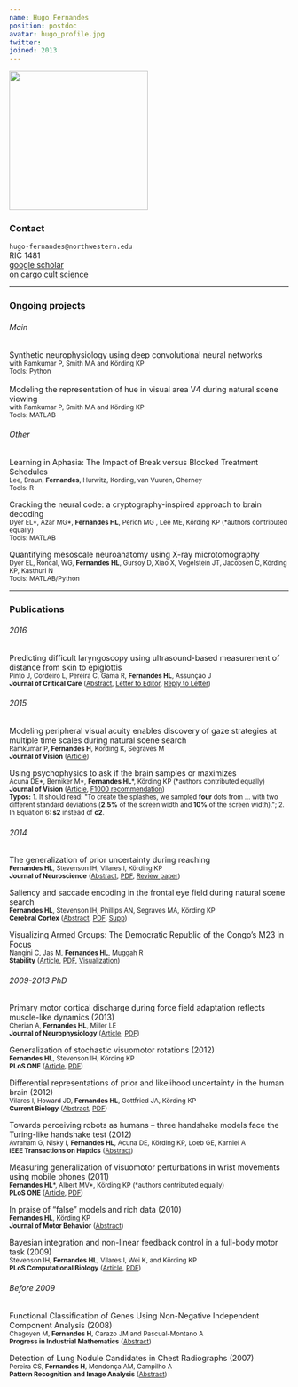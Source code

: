 ```yaml
---
name: Hugo Fernandes
position: postdoc
avatar: hugo_profile.jpg
twitter:
joined: 2013
---
```


<img width="250" src="{{site.baseurl}}/images/people/hugo.jpg" data-action="zoom">

### Contact

<i class="fa fa-envelope-o"></i>  `hugo-fernandes@northwestern.edu`<br>
<i class="fa fa-building"></i> RIC 1481 <br>
[<i class="fa fa-bar-chart"></i> google scholar](https://scholar.google.com/citations?user=JG7xb2AAAAAJ) <br>
[<i class="fa fa-futbol-o"></i> on cargo cult science](http://www.californiachaparral.com/images/CargoCult.pdf) <br>

<hr>

### Ongoing projects

###### Main
Synthetic neurophysiology using deep convolutional neural networks<br>
<sup>with Ramkumar P, Smith MA and Körding KP</sup> <br>
<sup>Tools: Python </sup> <br>
<br>
Modeling the representation of hue in visual area V4 during natural scene viewing <br>
<sup>with Ramkumar P, Smith MA and Körding KP</sup><br>
<sup>Tools: MATLAB </sup> <br>

###### Other
Learning in Aphasia: The Impact of Break versus Blocked Treatment Schedules<br>
<sup>Lee, Braun, **Fernandes**, Hurwitz, Kording, van Vuuren, Cherney</sup><br>
<sup>Tools: R </sup>

Cracking the neural code: a cryptography-inspired approach to brain decoding <br>
<sup> Dyer EL\*, Azar MG\*, **Fernandes HL**, Perich MG , Lee ME, Körding KP (\*authors contributed equally)</sup><br>
<sup>Tools: MATLAB </sup>

Quantifying mesoscale neuroanatomy using X-ray microtomography <br>
<sup> Dyer EL, Roncal, WG, **Fernandes HL**, Gursoy D, Xiao X, Vogelstein JT, Jacobsen C, Körding KP, Kasthuri N</sup><br>
<sup>Tools: MATLAB/Python </sup>

<hr>

### Publications

###### 2016
Predicting difficult laryngoscopy using ultrasound-based measurement of distance from skin to epiglottis <br>
<sup>Pinto J, Cordeiro L, Pereira C, Gama R, **Fernandes HL**, Assunção J <br>
**Journal of Critical Care** ([Abstract](http://www.jccjournal.org/article/S0883-9441(16)00057-5/abstract), [Letter to Editor](http://www.jccjournal.org/article/S0883-9441(16)30014-4/fulltext), [Reply to Letter](http://www.sciencedirect.com/science/article/pii/S0883944116300132))</sup>


###### 2015
Modeling peripheral visual acuity enables discovery of gaze strategies at multiple time scales during natural scene search <br>
<sup>Ramkumar P, **Fernandes H**, Kording K, Segraves M <br>
**Journal of Vision** ([Article](http://www.journalofvision.org/content/15/3/19.abstract))</sup>


Using psychophysics to ask if the brain samples or maximizes <br>
<sup>Acuna DE\*, Berniker M\*, **Fernandes HL**\*, Körding KP (\*authors contributed equally) <br>
 **Journal of Vision** ([Article](http://www.journalofvision.org/content/15/3/7.abstract), [F1000 recommendation](http://f1000.com/prime/725389756?key=KfDGGy3MWelYpcg)) </sup><br>
<sup>**Typos:** 1. It should read: "To create the splashes, we sampled **four** dots from ... with two different standard deviations (**2.5%** of the screen width and **10%** of the screen width)."; 2. In Equation 6: **s2** instead of **c2**.</sup>


###### 2014
The generalization of prior uncertainty during reaching <br>
<sup>**Fernandes HL**, Stevenson IH, Vilares I, Körding KP <br>
**Journal of Neuroscience** ([Abstract](http://www.jneurosci.org/content/34/34/11470.short), [PDF](http://klab.smpp.northwestern.edu/wiki/images/e/ee/The_generalization_of_prior_uncertainty_during_learning.pdf), [Review paper](http://www.jneurosci.org/content/35/2/439.short)) </sup>


Saliency and saccade encoding in the frontal eye field during natural scene search <br>
<sup>**Fernandes HL**, Stevenson IH, Phillips AN, Segraves MA, Körding KP <br>
**Cerebral Cortex** ([Abstract](http://cercor.oxfordjournals.org/content/early/2013/07/16/cercor.bht179.short?rss=1), [PDF](http://cercor.oxfordjournals.org/content/24/12/3232.full.pdf), [Supp](http://klab.smpp.northwestern.edu/wiki/images/7/76/Bht179supp_Fernandes_CC.pdf)) </sup>


Visualizing Armed Groups: The Democratic Republic of the Congo’s M23 in Focus <br>
<sup>Nangini C, Jas M, **Fernandes HL**, Muggah R <br>
**Stability** ([Article](http://www.stabilityjournal.org/article/view/207), [PDF](http://www.stabilityjournal.org/article/download/sta.dd/178), [Visualization](http://www.stabilityjournal.org/hosted/m23-rebel-support-in-drc/)) </sup>


###### 2009-2013 PhD
Primary motor cortical discharge during force field adaptation reflects muscle-like dynamics (2013) <br>
<sup>Cherian A, **Fernandes HL**, Miller LE <br>
**Journal of Neurophysiology** ([Article](http://jn.physiology.org/content/110/3/768), [PDF](http://jn.physiology.org/content/jn/110/3/768.full.pdf)) </sup>


Generalization of stochastic visuomotor rotations (2012) <br>
<sup>**Fernandes HL**, Stevenson IH, Körding KP <br>
**PLoS ONE** ([Article](http://journals.plos.org/plosone/article?id=10.1371/journal.pone.0043016), [PDF](http://www.plosone.org/article/fetchObject.action?uri=info:doi/10.1371/journal.pone.0043016&representation=PDF)) </sup>


Differential representations of prior and likelihood uncertainty in the human brain (2012) <br>
<sup>Vilares I, Howard JD, **Fernandes HL**, Gottfried JA, Körding KP <br>
**Current Biology** ([Abstract](http://www.cell.com/current-biology/abstract/S0960-9822(12)00801-9), [PDF](http://ac.els-cdn.com/S0960982212008019/1-s2.0-S0960982212008019-main.pdf?_tid=f7636e20-d0f9-11e5-8a50-00000aab0f6c&acdnat=1455220952_61d8cb51d451e942c94641e7ffc9665d)) </sup>


Towards perceiving robots as humans – three handshake models face the Turing-like handshake test (2012) <br>
<sup>Avraham G, Nisky I, **Fernandes HL**, Acuna DE, Körding KP, Loeb GE, Karniel A <br>
**IEEE Transactions on Haptics** ([Abstract](http://ieeexplore.ieee.org/xpl/articleDetails.jsp?reload=true&arnumber=6185551)) </sup>


Measuring generalization of visuomotor perturbations in wrist movements using mobile phones (2011) <br>
<sup>**Fernandes HL**\*, Albert MV\*, Körding KP (\*authors contributed equally) <br>
**PLoS ONE** ([Article](http://www.plosone.org/article/info%3Adoi%2F10.1371%2Fjournal.pone.0020290),  [PDF](http://www.plosone.org/article/fetchObjectAttachment.action?uri=info%3Adoi%2F10.1371%2Fjournal.pone.0020290&representation=PDF)) </sup>


In praise of “false” models and rich data (2010) <br>
<sup>**Fernandes HL**, Körding KP <br>
**Journal of Motor Behavior** ([Abstract](http://www.informaworld.com/smpp/content~content=a929880009~db=all~jumptype=rss)) </sup>


Bayesian integration and non-linear feedback control in a full-body motor task (2009) <br>
<sup>Stevenson IH, **Fernandes HL**, Vilares I, Wei K, and Körding KP <br>
**PLoS Computational Biology** ([Article](http://www.ploscompbiol.org/article/info:doi/10.1371/journal.pcbi.1000629), [PDF](http://www.ploscompbiol.org/article/fetchObjectAttachment.action?uri=info%3Adoi%2F10.1371%2Fjournal.pcbi.1000629&representation=PDF)) </sup>

###### Before 2009


Functional Classification of Genes Using Non-Negative Independent Component Analysis (2008) <br>
<sup>Chagoyen M, **Fernandes H**, Carazo JM and Pascual-Montano A <br>
**Progress in Industrial Mathematics** ([Abstract](http://www.springerlink.com/content/q18780j7h1870612/)) </sup>


Detection of Lung Nodule Candidates in Chest Radiographs (2007) <br>
<sup>Pereira CS, **Fernandes H**, Mendonça AM, Campilho A <br>
**Pattern Recognition and Image Analysis** ([Abstract](http://www.springerlink.com/content/y42r75p31740m471)) </sup>
